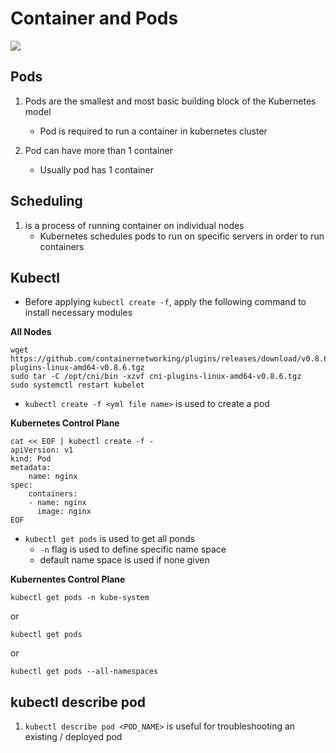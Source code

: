 # Container and Pods

<img src="https://user-images.githubusercontent.com/6856382/221383843-47ed7691-9dba-4290-8c80-a5f32bc0bf76.png"/>

## Pods

1. Pods are the smallest and most basic building block of the Kubernetes model
    - Pod is required to run a container in kubernetes cluster 

2. Pod can have more than 1 container
    - Usually pod has 1 container


## Scheduling

1. is a process of running container on individual nodes
    - Kubernetes schedules pods to run on specific servers in order to run containers

## Kubectl

- Before applying `kubectl create -f`, apply the following command to install necessary modules

**All Nodes**
```
wget https://github.com/containernetworking/plugins/releases/download/v0.8.6/cni-plugins-linux-amd64-v0.8.6.tgz
sudo tar -C /opt/cni/bin -xzvf cni-plugins-linux-amd64-v0.8.6.tgz
sudo systemctl restart kubelet
```

- `kubectl create -f <yml file name>` is used to create a pod

**Kubernetes Control Plane**
```
cat << EOF | kubectl create -f -
apiVersion: v1
kind: Pod
metadata:
    name: nginx
spec:
    containers:
    - name: nginx
      image: nginx
EOF
```

- `kubectl get pods` is used to get all ponds
    - `-n` flag is used to define specific name space
    - default name space is used if none given

**Kubernentes Control Plane**
```
kubectl get pods -n kube-system
```

or

```
kubectl get pods

```

or

```
kubectl get pods --all-namespaces
```


## kubectl describe pod
1. `kubectl describe pod <POD_NAME>` is useful for troubleshooting an existing / deployed pod

